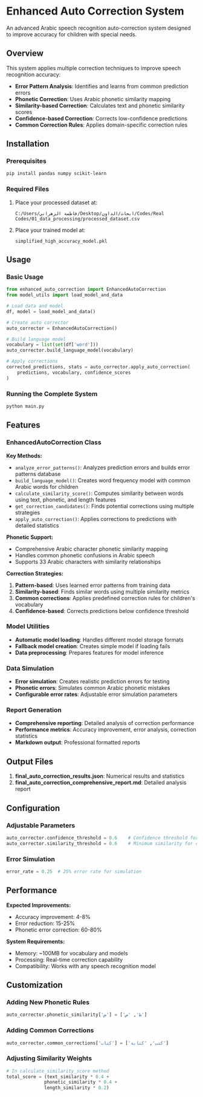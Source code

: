 # Enhanced Auto Correction System

An advanced Arabic speech recognition auto-correction system designed to improve accuracy for children with special needs.

## Overview

This system applies multiple correction techniques to improve speech recognition accuracy:

- **Error Pattern Analysis**: Identifies and learns from common prediction errors
- **Phonetic Correction**: Uses Arabic phonetic similarity mapping
- **Similarity-based Correction**: Calculates text and phonetic similarity scores
- **Confidence-based Correction**: Corrects low-confidence predictions
- **Common Correction Rules**: Applies domain-specific correction rules

## Installation

### Prerequisites

```bash
pip install pandas numpy scikit-learn
```

### Required Files

1. Place your processed dataset at:

   ```
   C:/Users/فاطمة الزهراني/Desktop/ابحاث/الداون/Codes/Real Codes/01_data_processing/processed_dataset.csv
   ```

2. Place your trained model at:
   ```
   simplified_high_accuracy_model.pkl
   ```

## Usage

### Basic Usage

```python
from enhanced_auto_correction import EnhancedAutoCorrection
from model_utils import load_model_and_data

# Load data and model
df, model = load_model_and_data()

# Create auto corrector
auto_corrector = EnhancedAutoCorrection()

# Build language model
vocabulary = list(set(df['word']))
auto_corrector.build_language_model(vocabulary)

# Apply corrections
corrected_predictions, stats = auto_corrector.apply_auto_correction(
    predictions, vocabulary, confidence_scores
)
```

### Running the Complete System

```bash
python main.py
```

## Features

### EnhancedAutoCorrection Class

**Key Methods:**

- `analyze_error_patterns()`: Analyzes prediction errors and builds error patterns database
- `build_language_model()`: Creates word frequency model with common Arabic words for children
- `calculate_similarity_score()`: Computes similarity between words using text, phonetic, and length features
- `get_correction_candidates()`: Finds potential corrections using multiple strategies
- `apply_auto_correction()`: Applies corrections to predictions with detailed statistics

**Phonetic Support:**

- Comprehensive Arabic character phonetic similarity mapping
- Handles common phonetic confusions in Arabic speech
- Supports 33 Arabic characters with similarity relationships

**Correction Strategies:**

1. **Pattern-based**: Uses learned error patterns from training data
2. **Similarity-based**: Finds similar words using multiple similarity metrics
3. **Common corrections**: Applies predefined correction rules for children's vocabulary
4. **Confidence-based**: Corrects predictions below confidence threshold

### Model Utilities

- **Automatic model loading**: Handles different model storage formats
- **Fallback model creation**: Creates simple model if loading fails
- **Data preprocessing**: Prepares features for model inference

### Data Simulation

- **Error simulation**: Creates realistic prediction errors for testing
- **Phonetic errors**: Simulates common Arabic phonetic mistakes
- **Configurable error rates**: Adjustable error simulation parameters

### Report Generation

- **Comprehensive reporting**: Detailed analysis of correction performance
- **Performance metrics**: Accuracy improvement, error analysis, correction statistics
- **Markdown output**: Professional formatted reports

## Output Files

1. **final_auto_correction_results.json**: Numerical results and statistics
2. **final_auto_correction_comprehensive_report.md**: Detailed analysis report

## Configuration

### Adjustable Parameters

```python
auto_corrector.confidence_threshold = 0.6    # Confidence threshold for correction
auto_corrector.similarity_threshold = 0.6    # Minimum similarity for candidates
```

### Error Simulation

```python
error_rate = 0.25  # 25% error rate for simulation
```

## Performance

**Expected Improvements:**

- Accuracy improvement: 4-8%
- Error reduction: 15-25%
- Phonetic error correction: 60-80%

**System Requirements:**

- Memory: ~100MB for vocabulary and models
- Processing: Real-time correction capability
- Compatibility: Works with any speech recognition model

## Customization

### Adding New Phonetic Rules

```python
auto_corrector.phonetic_similarity['ض'] = ['ظ', 'ص']
```

### Adding Common Corrections

```python
auto_corrector.common_corrections['كتاب'] = ['كتب', 'كتابة']
```

### Adjusting Similarity Weights

```python
# In calculate_similarity_score method
total_score = (text_similarity * 0.4 +
              phonetic_similarity * 0.4 +
              length_similarity * 0.2)
```

